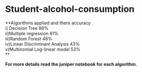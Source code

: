 # Student-alcohol-consumption

**Algorithms applied and there accuracy<br/>
i) Decision Tree                          86%<br/>
ii)Multiple regression                    61%<br/>
iii)Random Forest                         48%<br/>
iv)Linear Discriminant Analysis           43%<br/>
v)Multinomial Log-linear model            53%<br/> **

**For more details read the juniper notebook for each algorithm.**
